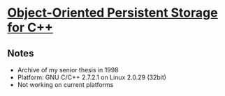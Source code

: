 # [Object-Oriented Persistent Storage for C++](https://t2ym.github.io/archive-object-oriented-persistent-storage/)

## Notes

- Archive of my senior thesis in 1998
- Platform: GNU C/C++ 2.7.2.1 on Linux 2.0.29 (32bit)
- Not working on current platforms
